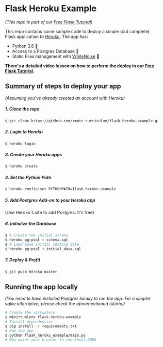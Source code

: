 # Flask Heroku Example
_(This repo is part of our [Free Flask Tutorial](https://flask-tutorial.com))_

This repo contains some sample code to deploy a simple (but complete) Flask application to [Heroku](https://heroku.com). The app has:

* Python 3.6 🐍
* Access to a Postgres Database 📘
* Static Files management with [WhiteNoise](http://whitenoise.evans.io/en/stable/) 🔌

**There's a detailed video lesson on how to perform the deploy in our [Free Flask Tutorial](https://flask-tutorial.com).**

## Summary of steps to deploy your app
_(Assuming you've already created an account with Heroku)_

##### 1. Clone the repo
```bash
$ git clone https://github.com/rmotr-curriculum/flask-heroku-example.git && cd flask-heroku-example
```

##### 2. Login to Heroku
```bash
$ heroku login
```

##### 3. Create your Heroku apps
```bash
$ heroku create
```

##### 4. Set the Python Path
```bash
$ heroku config:set PYTHONPATH=flask_heroku_example
```

##### 5. Add Postgres Add-on to your Heroku app
(Use Heroku's site to add Postgres. It's free)

##### 6. Initialize the Database
```bash
$ # Create the initial schema
$ heroku pg:psql < schema.sql
$ # Load some initial testing data
$ heroku pg:psql < initial_data.sql
```

##### 7. Deploy & Profit
```bash
$ git push heroku master
```

## Running the app locally
_(You need to have installed Postgres locally to run the app. For a simpler sqlite alternative, please check the aforementioned tutorial)_

```bash
# Create the virtualenv
$ mkvirtualenv flask-heroku-example
# Install dependencies
$ pip install -r requirements.txt
# Run the app
$ python flask_heroku_example/main.py
# Now point your browser to localhost:5000
```

